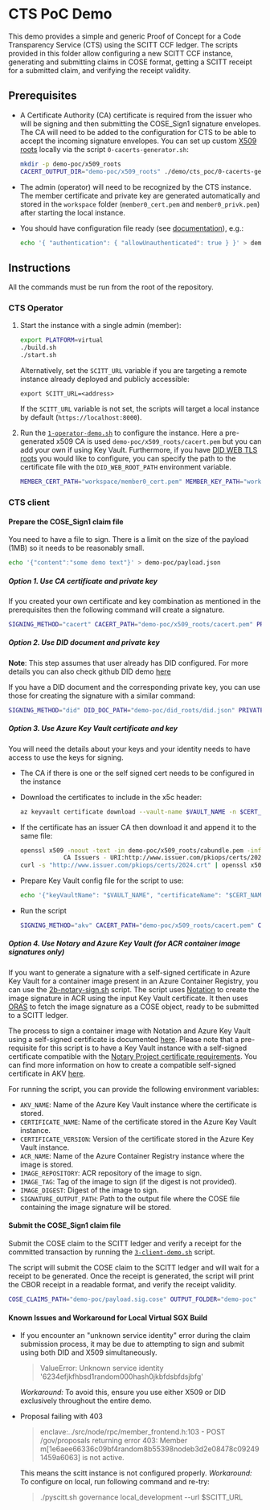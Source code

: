 # CTS PoC Demo

This demo provides a simple and generic Proof of Concept for a Code Transparency Service (CTS) using the SCITT CCF ledger. The scripts provided in this folder allow configuring a new SCITT CCF instance, generating and submitting claims in COSE format, getting a SCITT receipt for a submitted claim, and verifying the receipt validity.

## Prerequisites

- A Certificate Authority (CA) certificate is required from the issuer who will be signing and then submitting the COSE_Sign1 signature envelopes. The CA will need to be added to the configuration for CTS to be able to accept the incoming signature envelopes. You can set up custom [X509 roots](../../docs/configuration.md#x509-roots) locally via the script `0-cacerts-generator.sh`:

    ```bash
    mkdir -p demo-poc/x509_roots
    CACERT_OUTPUT_DIR="demo-poc/x509_roots" ./demo/cts_poc/0-cacerts-generator.sh
    ```

- The admin (operator) will need to be recognized by the CTS instance. The member certificate and private key are generated automatically and stored in the `workspace` folder (`member0_cert.pem` and `member0_privk.pem`) after starting the local instance.

- You should have configuration file ready (see [documentation](../../docs/configuration.md#scitt-configuration)), e.g.:

    ```bash
    echo '{ "authentication": { "allowUnauthenticated": true } }' > demo-poc/configuration.json
    ```

## Instructions

All the commands must be run from the root of the repository.

### CTS Operator

1. Start the instance with a single admin (member):

    ```bash
    export PLATFORM=virtual
    ./build.sh
    ./start.sh
    ```

    Alternatively, set the `SCITT_URL` variable if you are targeting a remote instance already deployed and publicly accessible:

    ```
    export SCITT_URL=<address>
    ```

    If the `SCITT_URL` variable is not set, the scripts will target a local instance by default (`https://localhost:8000`).

2. Run the [`1-operator-demo.sh`](1-operator-demo.sh) to configure the instance. Here a pre-generated x509 CA is used `demo-poc/x509_roots/cacert.pem` but you can add your own if using Key Vault. Furthermore, if you have [DID WEB TLS roots](../../docs/configuration.md#did-web-tls-roots) you would like to configure, you can specify the path to the certificate file with the `DID_WEB_ROOT_PATH` environment variable.

    ```bash
    MEMBER_CERT_PATH="workspace/member0_cert.pem" MEMBER_KEY_PATH="workspace/member0_privk.pem" X509_ROOT_PATH="demo-poc/x509_roots/cacert.pem" SCITT_CONFIG_PATH="demo-poc/configuration.json" ./demo/cts_poc/1-operator-demo.sh
    ```

### CTS client

#### Prepare the COSE_Sign1 claim file

You need to have a file to sign. There is a limit on the size of the payload (1MB) so it needs to be reasonably small.

```bash
echo '{"content":"some demo text"}' > demo-poc/payload.json
```

##### Option 1. Use CA certificate and private key

If you created your own certificate and key combination as mentioned in the prerequisites then the following command will create a signature.

```bash
SIGNING_METHOD="cacert" CACERT_PATH="demo-poc/x509_roots/cacert.pem" PRIVATE_KEY_PATH="demo-poc/x509_roots/cacert_privk.pem" CLAIM_CONTENT_PATH="demo-poc/payload.json" COSE_CLAIMS_OUTPUT_PATH="demo-poc/payload.sig.cose" ./demo/cts_poc/2a-claim-generator.sh
```

##### Option 2. Use DID document and private key

**Note**: This step assumes that user already has DID configured. For more details you can also check github DID demo [here](../github/README.md)

If you have a DID document and the corresponding private key, you can use those for creating the signature with a similar command:

```bash
SIGNING_METHOD="did" DID_DOC_PATH="demo-poc/did_roots/did.json" PRIVATE_KEY_PATH="demo-poc/did_roots/key.pem" CLAIM_CONTENT_PATH="demo-poc/payload.json" COSE_CLAIMS_OUTPUT_PATH="demo-poc/payload.sig.cose" ./demo/cts_poc/2a-claim-generator.sh
```

##### Option 3. Use Azure Key Vault certificate and key

You will need the details about your keys and your identity needs to have access to use the keys for signing.

- The CA if there is one or the self signed cert needs to be configured in the instance
- Download the certificates to include in the x5c header:

    ```bash
    az keyvault certificate download --vault-name $VAULT_NAME -n $CERT_NAME -f demo-poc/x509_roots/cacert.pem -e PEM
    ```

- If the certificate has an issuer CA then download it and append it to the same file:

    ```bash
    openssl x509 -noout -text -in demo-poc/x509_roots/cabundle.pem -inform PEM | grep URI
                CA Issuers - URI:http://www.issuer.com/pkiops/certs/2024.crt
    curl -s "http://www.issuer.com/pkiops/certs/2024.crt" | openssl x509 >> demo-poc/x509_roots/cacert.pem
    ```

- Prepare Key Vault config file for the script to use:

    ```bash
    echo '{"keyVaultName": "$VAULT_NAME", "certificateName": "$CERT_NAME", "certificateVersion": "$CERT_VER"}' > demo-poc/akv.json
    ```

- Run the script

    ```bash
    SIGNING_METHOD="akv" CACERT_PATH="demo-poc/x509_roots/cacert.pem" CLAIM_CONTENT_PATH="demo-poc/payload.json" COSE_CLAIMS_OUTPUT_PATH="demo-poc/payload.sig.cose" AKV_CONFIG_PATH="demo-poc/akv.json" ./demo/cts_poc/2a-claim-generator.sh
    ```

##### Option 4. Use Notary and Azure Key Vault (for ACR container image signatures only)

If you want to generate a signature with a self-signed certificate in Azure Key Vault for a container image present in an Azure Container Registry, you can use the [2b-notary-sign.sh](2b-notary-sign.sh) script. The script uses [Notation](https://github.com/notaryproject/notation) to create the image signature in ACR using the input Key Vault certificate. It then uses [ORAS](https://oras.land/) to fetch the image signature as a COSE object, ready to be submitted to a SCITT ledger.

The process to sign a container image with Notation and Azure Key Vault using a self-signed certificate is documented [here](https://learn.microsoft.com/azure/container-registry/container-registry-tutorial-sign-build-push). Please note that a pre-requisite for this script is to have a Key Vault instance with a self-signed certificate compatible with the [Notary Project certificate requirements](https://github.com/notaryproject/specifications/blob/main/specs/signature-specification.md#certificate-requirements). You can find more information on how to create a compatible self-signed certificate in AKV [here](https://learn.microsoft.com/azure/container-registry/container-registry-tutorial-sign-build-push#create-a-self-signed-certificate-in-akv-azure-cli).

For running the script, you can provide the following environment variables:

- `AKV_NAME`: Name of the Azure Key Vault instance where the certificate is stored.
- `CERTIFICATE_NAME`: Name of the certificate stored in the Azure Key Vault instance.
- `CERTIFICATE_VERSION`: Version of the certificate stored in the Azure Key Vault instance.
- `ACR_NAME`: Name of the Azure Container Registry instance where the image is stored.
- `IMAGE_REPOSITORY`: ACR repository of the image to sign.
- `IMAGE_TAG`: Tag of the image to sign (if the digest is not provided).
- `IMAGE_DIGEST`: Digest of the image to sign.
- `SIGNATURE_OUTPUT_PATH`: Path to the output file where the COSE file containing the image signature will be stored.

#### Submit the COSE_Sign1 claim file

Submit the COSE claim to the SCITT ledger and verify a receipt for the committed transaction by running the [`3-client-demo.sh`](3-client-demo.sh) script.

The script will submit the COSE claim to the SCITT ledger and will wait for a receipt to be generated. Once the receipt is generated, the script will print the CBOR receipt in a readable format, and verify the receipt validity.

```bash
COSE_CLAIMS_PATH="demo-poc/payload.sig.cose" OUTPUT_FOLDER="demo-poc" ./demo/cts_poc/3-client-demo.sh
```

#### Known Issues and Workaround for Local Virtual SGX Build

- If you encounter an "unknown service identity" error during the claim submission process, it may be due to attempting to sign and submit using both DID and X509 simultaneously.
    > ValueError: Unknown service identity '6234efjkfhbsd1random000hash0jkbfdsbfdsjbfg'

    _Workaround:_ To avoid this, ensure you use either X509 or DID exclusively throughout the entire demo.
- Proposal failing with 403
    > enclave:../src/node/rpc/member_frontend.h:103 - POST /gov/proposals returning error 403: Member m[1e6aee66336c09bf4random8b55398nodeb3d2e08478c092491459a6063] is not active.

    This means the scitt instance is not configured properly.
    _Workaround:_ To configure on local, run following command and re-try:
    > ./pyscitt.sh governance local_development --url $SCITT_URL
